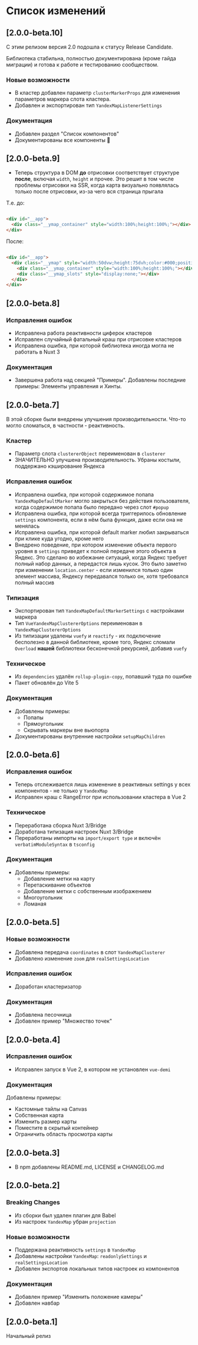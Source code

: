 # Список изменений

## [2.0.0-beta.10]

С этим релизом версия 2.0 подошла к статусу Release Candidate.

Библиотека стабильна, полностью документирована (кроме гайда миграции) и готова к работе и тестированию сообществом. 

### Новые возможности
- В кластер добавлен параметр `clusterMarkerProps` для изменения параметров маркера слота кластера.
- Добавлен и экспортирован тип `YandexMapListenerSettings`

### Документация
- Добавлен раздел "Список компонентов"
- Документированы все компоненты 🎉

## [2.0.0-beta.9]

- Теперь структура в DOM **до** отрисовки соответствует структуре **после**, включая `width`, `height` и прочее. Это
  решит в
  том числе проблемы отрисовки на SSR, когда карта визуально появлялась только после отрисовки, из-за чего вся страница
  прыгала

Т.е. до:

```html

<div id="__app">
  <div class="__ymap_container" style="width:100%;height:100%;"></div>
</div>

```

После:

```html

<div id="__app">
  <div class="__ymap" style="width:50dvw;height:75dvh;color:#000;position:relative;z-index:0;">
    <div class="__ymap_container" style="width:100%;height:100%;"></div>
    <div class="__ymap_slots" style="display:none;"></div>
  </div>
</div>

```

## [2.0.0-beta.8]

### Исправления ошибок

- Исправлена работа реактивности циферок кластеров
- Исправлен случайный фатальный краш при отрисовке кластеров
- Исправлена ошибка, при которой библиотека иногда могла не работать в Nuxt 3

### Документация

- Завершена работа над секцией "Примеры". Добавлены последние примеры: Элементы управления и Хинты.

## [2.0.0-beta.7]

В этой сборке были внедрены улучшения производительности. Что-то могло сломаться, в частности - реактивность.

### Кластер

- Параметр слота `clustererObject` переименован в `clusterer`
- ЗНАЧИТЕЛЬНО улучшена производительность. Убраны костыли, поддержано кэширование Яндекса

### Исправления ошибок

- Исправлена ошибка, при которой содержимое попапа `YandexMapDefaultMarker` могло закрыться без действия пользователя,
  когда содержимое попапа было передано через слот `#popup`
- Исправлена ошибка, при которой всегда триггерилось обновление `settings` компонента, если в нём была функция, даже
  если она не менялась
- Исправлена ошибка, при которой default marker любил закрываться при клике куда угодно, кроме него
- Внедрено поведение, при котором изменение объекта первого уровня в `settings` приведет к полной передаче этого объекта
  в Яндекс. Это сделано во избежание ситуаций, когда Яндекс требует полный набор данных, а передастся лишь кусок. Это
  было заметно при изменении `location.center` - если изменился только один элемент массива, Яндексу передавался только
  он, хотя требовался полный массив

### Типизация

- Экспортирован тип `YandexMapDefaultMarkerSettings` с настройками маркера
- Тип `VueYandexMapClustererOptions` переименован в `YandexMapClustererOptions`
- Из типизации удалены `vuefy` и `reactify` - их подключение бесполезно в данной библиотеке, кроме того, Яндекс
  сломали `Overload` **нашей** библиотеки бесконечной рекурсией, добавив `vuefy`

### Техническое

- Из `dependencies` удалён `rollup-plugin-copy`, попавший туда по ошибке
- Пакет обновлён до Vite 5

### Документация

- Добавлены примеры:
    - Попапы
    - Прямоугольник
    - Скрывать маркеры вне вьюпорта
- Документированы внутренние настройки `setupMapChildren`

## [2.0.0-beta.6]

### Исправления ошибок

- Теперь отслеживается лишь изменение в реактивных settings у всех компонентов - не только у `YandexMap`
- Исправлен краш с RangeError при использовании кластера в Vue 2

### Техническое

- Переработана сборка Nuxt 3/Bridge
- Доработана типизация настроек Nuxt 3/Bridge
- Переработаны импорты на `import/export type` и включён `verbatimModuleSyntax` в `tsconfig`

### Документация

- Добавлены примеры:
    - Добавление метки на карту
    - Перетаскивание объектов
    - Добавление метки с собственным изображением
    - Многоугольник
    - Ломаная

## [2.0.0-beta.5]

### Новые возможности

- Добавлена передача `coordinates` в слот `YandexMapClusterer`
- Добавлено изменение `zoom` для `realSettingsLocation`

### Исправления ошибок

- Доработан кластеризатор

### Документация

- Добавлена песочница
- Добавлен пример "Множество точек"

## [2.0.0-beta.4]

### Исправления ошибок

- Исправлен запуск в Vue 2, в котором не установлен `vue-demi`

### Документация

Добавлены примеры:

- Кастомные тайлы на Canvas
- Собственная карта
- Изменить размер карты
- Поместите в скрытый контейнер
- Ограничить область просмотра карты

## [2.0.0-beta.3]

- В npm добавлены README.md, LICENSE и CHANGELOG.md

## [2.0.0-beta.2]

### Breaking Changes

- Из сборки был удален плагин для Babel
- Из настроек `YandexMap` убран `projection`

### Новые возможности

- Поддержана реактивность `settings` в `YandexMap`
- Добавлены настройки `YandexMap`: `readonlySettings` и `realSettingsLocation`
- Добавлен экспортов локальных типов настроек из компонентов

### Документация

- Добавлен пример "Изменить положение камеры"
- Добавлен навбар

## [2.0.0-beta.1]

Начальный релиз

